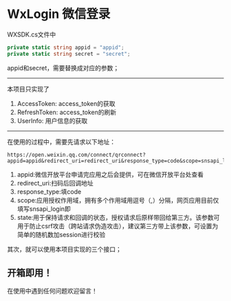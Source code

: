 # WxLogin 微信登录

WXSDK.cs文件中
```c#
private static string appid = "appid";
private static string secret = "secret";
```
appid和secret，需要替换成对应的参数；

----
本项目只实现了
1. AccessToken: access_token的获取
2. RefreshToken: access_token的刷新
3. UserInfo: 用户信息的获取

----
在使用的过程中，需要先请求以下地址：
```
https://open.weixin.qq.com/connect/qrconnect?appid=appid&redirect_uri=redirect_uri&response_type=code&scope=snsapi_login&state=STATE#wechat_redirect
```

1. appid:微信开放平台申请完应用之后会提供，可在微信开放平台处查看
1. redirect_uri:扫码后回调地址
1. response_type:填code
1. scope:应用授权作用域，拥有多个作用域用逗号（,）分隔，网页应用目前仅填写snsapi_login即
1. state:用于保持请求和回调的状态，授权请求后原样带回给第三方。该参数可用于防止csrf攻击（跨站请求伪造攻击），建议第三方带上该参数，可设置为简单的随机数加session进行校验

其次，就可以使用本项目实现的三个接口；

## 开箱即用！

在使用中遇到任何问题欢迎留言！
